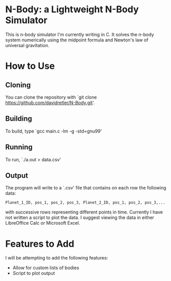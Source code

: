 # N-Body: a Lightweight N-Body Simulator

This is n-body simulator I'm currently writing in C. It solves the n-body system
numerically using the midpoint formula and Newton's law of universal 
gravitation.

# How to Use

## Cloning

You can clone the repository with 
`git clone https://github.com/davidretler/N-Body.git'.

## Building

To build, type `gcc main.c -lm -g -std=gnu99'

## Running

To run, `./a.out > data.csv'

## Output

The program will write to a `.csv' file that contains on each row the following data:

    Planet_1_ID, pos_1, pos_2, pos_3, Planet_2_ID, pos_1, pos_2, pos_3,...
    
with successive rows representing different points in time. Currently I have not
written a script to plot the data. I suggest viewing the data in either
LibreOffice Calc or Microsoft Excel.

# Features to Add

I will be attempting to add the following features:

* Allow for custom lists of bodies
* Script to plot output


  
